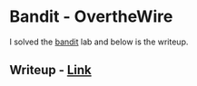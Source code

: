 # Bandit - OvertheWire

I solved the [bandit](https://overthewire.org/wargames/bandit/) lab and below is the writeup.

## Writeup - [Link](https://paudelarpan.notion.site/Bandit-cbfe9807b94c4d8d9c3c10d7b560c050?pvs=4)